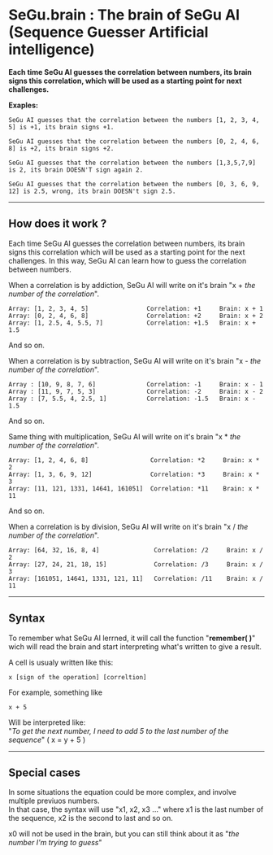 # SeGu.brain : The brain of SeGu AI (Sequence Guesser Artificial intelligence)
__Each time SeGu AI guesses the correlation between numbers, its brain signs this correlation,
which will be used as a starting point for next challenges.__

__Exaples:__

```
SeGu AI guesses that the correlation between the numbers [1, 2, 3, 4, 5] is +1, its brain signs +1.
```

```
SeGu AI guesses that the correlation between the numbers [0, 2, 4, 6, 8] is +2, its brain signs +2.
```

```
SeGu AI guesses that the correlation between the numbers [1,3,5,7,9] is 2, its brain DOESN'T sign again 2.
```

```
SeGu AI guesses that the correlation between the numbers [0, 3, 6, 9, 12] is 2.5, wrong, its brain DOESN't sign 2.5.
```
___
## How does it work ?
Each time SeGu AI guesses the correlation between numbers, its brain signs this correlation which will be used as a starting point for the next challenges. In this way, SeGu AI can learn how to guess the correlation between numbers.

When a correlation is by addiction, SeGu AI will write on it's brain "x + _the number of the correlation_".
```
Array: [1, 2, 3, 4, 5]                Correlation: +1     Brain: x + 1
Array: [0, 2, 4, 6, 8]                Correlation: +2     Brain: x + 2
Array: [1, 2.5, 4, 5.5, 7]            Correlation: +1.5   Brain: x + 1.5
```
And so on.

When a correlation is by subtraction, SeGu AI will write on it's brain "x - _the number of the correlation_".
```
Array : [10, 9, 8, 7, 6]              Correlation: -1     Brain: x - 1
Array : [11, 9, 7, 5, 3]              Correlation: -2     Brain: x - 2
Array : [7, 5.5, 4, 2.5, 1]           Correlation: -1.5   Brain: x - 1.5
```
And so on.

Same thing with multiplication, SeGu AI will write on it's brain "x * _the number of the correlation_".
```
Array: [1, 2, 4, 6, 8]                 Correlation: *2     Brain: x * 2
Array: [1, 3, 6, 9, 12]                Correlation: *3     Brain: x * 3
Array: [11, 121, 1331, 14641, 161051]  Correlation: *11    Brain: x * 11
```
And so on.

When a correlation is by division, SeGu AI will write on it's brain "x / _the number of the correlation_".
```
Array: [64, 32, 16, 8, 4]               Correlation: /2     Brain: x / 2
Array: [27, 24, 21, 18, 15]             Correlation: /3     Brain: x / 3
Array: [161051, 14641, 1331, 121, 11]   Correlation: /11    Brain: x / 11
```
___
## Syntax
To remember what SeGu AI lerrned, it will call the function "__remember( )__" wich will read the brain and start interpreting what's written to give a result.

A cell is usualy written like this:
```
x [sign of the operation] [correltion] 
```
For example, something like
```
x + 5 
```
Will be interpreted like:  
"_To get the next number, I need to add 5 to the last number of the sequence_" ( x = y + 5 )
___
## Special cases

In some situations the equation could be more complex, and involve multiple previuos numbers.  
In that case, the syntax will use "x1, x2, x3 ..."
where x1 is the last number of the sequence, x2 is 
the second to last and so on.  

x0 will not be used in the brain, but you can still think about it as "_the number I'm trying to guess_"